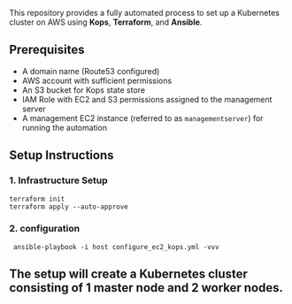 This repository provides a fully automated process to set up a Kubernetes cluster on AWS using **Kops**, **Terraform**, and **Ansible**. 

## Prerequisites

- A domain name (Route53 configured)
- AWS account with sufficient permissions
- An S3 bucket for Kops state store
- IAM Role with EC2 and S3 permissions assigned to the management server
- A management EC2 instance (referred to as `managementserver`) for running the automation

## Setup Instructions

### 1. Infrastructure Setup

```
terraform init
terraform apply --auto-approve
```
### 2. configuration
```
 ansible-playbook -i host configure_ec2_kops.yml -vvv
```
## The setup will create a Kubernetes cluster consisting of **1 master node** and **2 worker nodes**.
